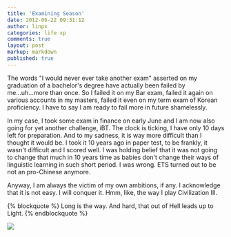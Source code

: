 ```yaml
---
title: 'Examining Season'
date: 2012-06-22 09:31:12
author: linpx
categories: life xp
comments: true
layout: post
markup: markdown
published: true
---
```

The words "I would never ever take another exam" asserted on my graduation
of a bachelor's degree have actually been failed by me...uh...more than
once. So I failed it on my Bar exam, failed it again on various accounts in
my masters, failed it even on my term exam of Korean proficiency. I have to
say I am ready to fail more in future shamelessly.

In my case, I took some exam in finance on early June and I am now also
going for yet another challenge, iBT. The clock is ticking, I have only 10
days left for preparation. And to my sadness, it is way more difficult than
I thought it would be. I took it 10 years ago in paper test, to be frankly,
it wasn't difficult and I scored well. I was holding belief that it was not
going to change that much in 10 years time as babies don't change their
ways of linguistic learning in such short period. I was wrong. ETS turned
out to be not an pro-Chinese anymore.

Anyway, I am always the victim of my own ambitions, if any. I acknowledge
that it is not easy. I will conquer it. Hmm, like, the way I play
Civilization III.

{% blockquote %}
Long is the way. And hard, that out of Hell leads up to Light.
{% endblockquote %}


![](http://farm9.staticflickr.com/8152/7417314774_ef94c16f0b_n.jpg)